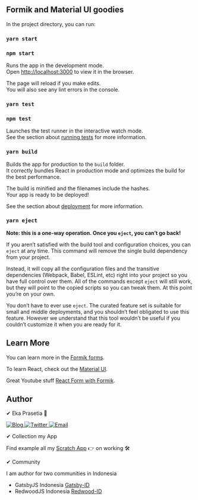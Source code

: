 ## Formik and Material UI goodies

In the project directory, you can run:

### `yarn start`
### `npm start`

Runs the app in the development mode.<br />
Open [http://localhost:3000](http://localhost:3000) to view it in the browser.

The page will reload if you make edits. <br />
You will also see any lint errors in the console.

### `yarn test`
### `npm test`

Launches the test runner in the interactive watch mode.<br />
See the section about [running tests](https://facebook.github.io/create-react-app/docs/running-tests) for more information.

### `yarn build`

Builds the app for production to the `build` folder.<br />
It correctly bundles React in production mode and optimizes the build for the best performance.

The build is minified and the filenames include the hashes.<br />
Your app is ready to be deployed!

See the section about [deployment](https://facebook.github.io/create-react-app/docs/deployment) for more information.

### `yarn eject`

**Note: this is a one-way operation. Once you `eject`, you can’t go back!**

If you aren’t satisfied with the build tool and configuration choices, you can `eject` at any time. This command will remove the single build dependency from your project.

Instead, it will copy all the configuration files and the transitive dependencies (Webpack, Babel, ESLint, etc) right into your project so you have full control over them. All of the commands except `eject` will still work, but they will point to the copied scripts so you can tweak them. At this point you’re on your own.

You don’t have to ever use `eject`. The curated feature set is suitable for small and middle deployments, and you shouldn’t feel obligated to use this feature. However we understand that this tool wouldn’t be useful if you couldn’t customize it when you are ready for it.

## Learn More

You can learn more in the [Formik forms](https://jaredpalmer.com/formik/).

To learn React, check out the [Material UI](https://material-ui.com/).

Great Youtube stuff [React Form with Formik](https://www.youtube.com/watch?v=FD50LPJ6bjE).

## Author
✔ Eka Prasetia 🤵

<a href="https://www.ekaprasetia.com/">
  <img src="https://img.shields.io/badge/Writer-Blog-orange" alt="Blog" />
</a>

<a href="https://twitter.com/dannyeka">
  <img src="https://img.shields.io/badge/Tweet-Twitter-blue" alt="Twitter" />
</a>

<a href="mailto:ekaone3033@gmail.com">
  <img src="https://img.shields.io/badge/Email-ekaone3033@gmail.com-yellow" alt="Email" />
</a>

✔ Collection my App

Find example all my [Scratch App](https://twolevel.net) 👉 on working 🛠

✔ Community

I am author for two communities in Indonesia
- GatsbyJS Indonesia [Gatsby-ID](https://gatsbyjs.id)
- RedwoodJS Indonesia [Redwood-ID](https://redwoodjs.id)


